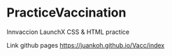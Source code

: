 # PracticeVaccination
Innvaccion LaunchX CSS &amp; HTML practice 

Link github pages https://juankoh.github.io/Vacc/index
